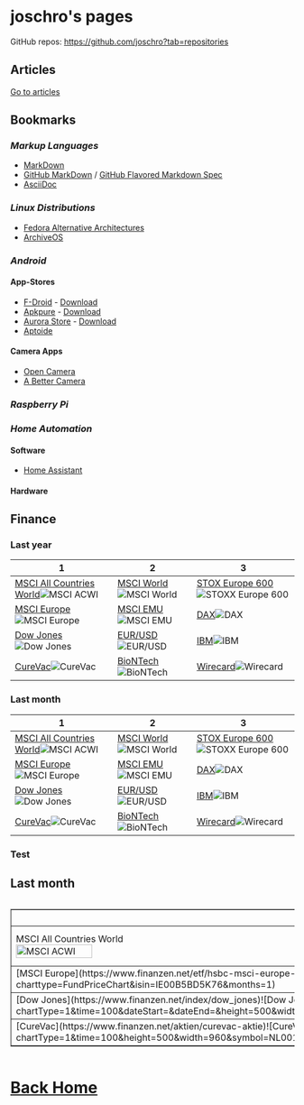 joschro's pages
===============
GitHub repos: <https://github.com/joschro?tab=repositories>

Articles
--------
[Go to articles](articles/)

Bookmarks
---------

### *Markup Languages*
- [MarkDown](https://github.com/adam-p/markdown-here/wiki/Markdown-Cheatsheet)
- [GitHub MarkDown](https://guides.github.com/features/mastering-markdown/) / [GitHub Flavored Markdown Spec](https://github.github.com/gfm/)
- [AsciiDoc](https://asciidoctor.org/docs/asciidoc-syntax-quick-reference)

### *Linux Distributions*
- [Fedora Alternative Architectures](https://alt.fedoraproject.org/alt/)
- [ArchiveOS](https://archiveos.org/)

### *Android*
#### **App-Stores**
- [F-Droid](https://f-droid.org/) - [Download](https://f-droid.org/FDroid.apk)
- [Apkpure](https://apkpure.com/) - [Download](https://apkpure.com/apkpure/com.apkpure.aegon/download?from=aegon)
- [Aurora Store](https://auroraoss.com/) - [Download](https://f-droid.org/packages/com.aurora.store/)
- [Aptoide](https://www.aptoide.com/)

#### **Camera Apps**
- [Open Camera](https://play.google.com/store/apps/details?id=net.sourceforge.opencamera)
- [A Better Camera](https://play.google.com/store/apps/details?id=com.almalence.opencam)

### *Raspberry Pi*

### *Home Automation*
#### **Software**
- [Home Assistant](https://www.home-assistant.io/)

#### **Hardware**


Finance
-------
### Last year
| 1 | 2 | 3 |
| - | - | - |
|[MSCI All Countries World](https://www.finanzen.net/etf/spdr-msci-acwi-etf-ie00b44z5b48)![MSCI ACWI](https://c.finanzen.net/Chart.axd?charttype=FundPriceChart&isin=IE00B44Z5B48&months=12)|[MSCI World](https://www.finanzen.net/etf/lyxor-msci-world-etf-fr0010315770)![MSCI World](https://c.finanzen.net/Chart.axd?charttype=FundPriceChart&isin=FR0010315770&months=12)|[STOX Europe 600](https://www.finanzen.net/etf/ishares-stoxx-europe-600-etf-de0002635307)![STOXX Europe 600](https://c.finanzen.net/Chart.axd?charttype=FundPriceChart&isin=DE0002635307&months=12)|
|[MSCI Europe](https://www.finanzen.net/etf/hsbc-msci-europe-etf-ie00b5bd5k76)![MSCI Europe](https://c.finanzen.net/Chart.axd?charttype=FundPriceChart&isin=IE00B5BD5K76&months=12)|[MSCI EMU](https://www.finanzen.net/etf/ubs-etf-msci-emu-etf-a-lu0147308422)![MSCI EMU](https://c.finanzen.net/Chart.axd?charttype=FundPriceChart&isin=LU0147308422&months=12)|[DAX](https://www.finanzen.net/etf/xtrackers-dax-income-etf-1d-lu0838782315)![DAX](https://c.finanzen.net/Chart.axd?charttype=FundPriceChart&isin=LU0838782315&months=12)|
|[Dow Jones](https://www.finanzen.net/index/dow_jones)![Dow Jones](https://c.finanzen.net/chart.gfx?chartType=1&time=10000&dateStart=&dateEnd=&height=500&width=960&symbol=DJI.DJ&exchangeId=101&countryId=840&volumeUnit=0&gridGlobalOff=0&fill=0)|[EUR/USD](https://www.finanzen.net/devisen/dollar/chart)![EUR/USD](https://c.finanzen.net/cst/FinanzenDe/chart.aspx?instruments=1,946681,148,333&style=line_year&period=OneYear&timezone=W.%20Europe%20Standard%20Time)|[IBM](https://www.finanzen.net/aktien/ibm-aktie)![IBM](https://c.finanzen.net/chart.gfx?chartType=1&time=600&height=500&width=960&symbol=US4592001014&exchangeId=2&volumeUnit=1&gridGlobalOff=0)|
|[CureVac](https://www.finanzen.net/aktien/curevac-aktie)![CureVac](https://c.finanzen.net/chart.gfx?chartType=1&time=600&height=500&width=960&symbol=NL0015436031&exchangeId=2&volumeUnit=1&gridGlobalOff=0)|[BioNTech](https://www.finanzen.net/aktien/biontech-aktie)![BioNTech](https://c.finanzen.net/chart.gfx?chartType=1&time=10000&height=500&width=960&symbol=US09075V1026&exchangeId=2&volumeUnit=1&gridGlobalOff=0)|[Wirecard](https://www.finanzen.net/aktien/wirecard-aktie)![Wirecard](https://c.finanzen.net/chart.gfx?chartType=1&time=10000&height=500&width=960&symbol=DE0007472060&exchangeId=2&volumeUnit=1&gridGlobalOff=0)|

### Last month
| 1 | 2 | 3 |
| - | - | - |
|[MSCI All Countries World](https://www.finanzen.net/etf/spdr-msci-acwi-etf-ie00b44z5b48)![MSCI ACWI](https://c.finanzen.net/Chart.axd?charttype=FundPriceChart&isin=IE00B44Z5B48&months=1)|[MSCI World](https://www.finanzen.net/etf/lyxor-msci-world-etf-fr0010315770)![MSCI World](https://c.finanzen.net/Chart.axd?charttype=FundPriceChart&isin=FR0010315770&months=1)|[STOX Europe 600](https://www.finanzen.net/etf/ishares-stoxx-europe-600-etf-de0002635307)![STOXX Europe 600](https://c.finanzen.net/Chart.axd?charttype=FundPriceChart&isin=DE0002635307&months=1)|
|[MSCI Europe](https://www.finanzen.net/etf/hsbc-msci-europe-etf-ie00b5bd5k76)![MSCI Europe](https://c.finanzen.net/Chart.axd?charttype=FundPriceChart&isin=IE00B5BD5K76&months=1)|[MSCI EMU](https://www.finanzen.net/etf/ubs-etf-msci-emu-etf-a-lu0147308422)![MSCI EMU](https://c.finanzen.net/Chart.axd?charttype=FundPriceChart&isin=LU0147308422&months=1)|[DAX](https://www.finanzen.net/etf/xtrackers-dax-income-etf-1d-lu0838782315)![DAX](https://c.finanzen.net/Chart.axd?charttype=FundPriceChart&isin=LU0838782315&months=1)|
|[Dow Jones](https://www.finanzen.net/index/dow_jones)![Dow Jones](https://c.finanzen.net/chart.gfx?chartType=1&time=100&dateStart=&dateEnd=&height=500&width=960&symbol=DJI.DJ&exchangeId=101&countryId=840&volumeUnit=0&gridGlobalOff=0&fill=0)|[EUR/USD](https://www.finanzen.net/devisen/dollar/chart)![EUR/USD](https://c.finanzen.net/cst/FinanzenDe/chart.aspx?instruments=1,946681,148,333&style=line_year&period=OneWeek&timezone=W.%20Europe%20Standard%20Time)|[IBM](https://www.finanzen.net/aktien/ibm-aktie)![IBM](https://c.finanzen.net/chart.gfx?chartType=1&time=100&height=500&width=960&symbol=US4592001014&exchangeId=2&volumeUnit=1&gridGlobalOff=0)|
|[CureVac](https://www.finanzen.net/aktien/curevac-aktie)![CureVac](https://c.finanzen.net/chart.gfx?chartType=1&time=100&height=500&width=960&symbol=NL0015436031&exchangeId=2&volumeUnit=1&gridGlobalOff=0)|[BioNTech](https://www.finanzen.net/aktien/biontech-aktie)![BioNTech](https://c.finanzen.net/chart.gfx?chartType=1&time=100&height=500&width=960&symbol=US09075V1026&exchangeId=2&volumeUnit=1&gridGlobalOff=0)|[Wirecard](https://www.finanzen.net/aktien/wirecard-aktie)![Wirecard](https://c.finanzen.net/chart.gfx?chartType=1&time=100&height=500&width=960&symbol=DE0007472060&exchangeId=2&volumeUnit=1&gridGlobalOff=0)|

### Test
<h2>Last month</h2>

<div style="overflow-x:auto;">
  <table style="border-collapse: collapse; width: 100%; min-width: 600px;" border="1">
    <thead>
      <tr>
        <th>1</th>
        <th>2</th>
        <th>3</th>
      </tr>
    </thead>
    <tbody>
      <tr>
        <td>
          MSCI All Countries World<br>
          <a href="https://www.finanzen.net/etf/spdr-msci-acwi-etf-ie00b44z5b48" target="_blank">
            <img src="https://c.finanzen.net/Chart.axd?charttype=FundPriceChart&isin=IE00B44Z5B48&months=1" alt="MSCI ACWI" width="33%">
          </a>
        </td>
        <td>
          MSCI World<br>
          <a href="https://www.finanzen.net/etf/lyxor-msci-world-etf-fr0010315770" target="_blank">
            <img src="https://c.finanzen.net/Chart.axd?charttype=FundPriceChart&isin=FR0010315770&months=1" alt="MSCI World" width="33%">
          </a>
        </td>
        <td>
          STOX Europe 600<br>
          <a href="https://www.finanzen.net/etf/ishares-stoxx-europe-600-etf-de0002635307" target="_blank">
            <img src="https://c.finanzen.net/Chart.axd?charttype=FundPriceChart&isin=DE0002635307&months=1" alt="STOXX Europe 600" width="33%">
          </a>
        </td>
      </tr>
      <tr>
        <td>[MSCI Europe](https://www.finanzen.net/etf/hsbc-msci-europe-etf-ie00b5bd5k76)![MSCI Europe](https://c.finanzen.net/Chart.axd?charttype=FundPriceChart&isin=IE00B5BD5K76&months=1)</td>
        <td>[MSCI EMU](https://www.finanzen.net/etf/ubs-etf-msci-emu-etf-a-lu0147308422)![MSCI EMU](https://c.finanzen.net/Chart.axd?charttype=FundPriceChart&isin=LU0147308422&months=1)</td>
        <td>[DAX](https://www.finanzen.net/etf/xtrackers-dax-income-etf-1d-lu0838782315)![DAX](https://c.finanzen.net/Chart.axd?charttype=FundPriceChart&isin=LU0838782315&months=1)</td>
      </tr>
      <tr>
        <td>[Dow Jones](https://www.finanzen.net/index/dow_jones)![Dow Jones](https://c.finanzen.net/chart.gfx?chartType=1&time=100&dateStart=&dateEnd=&height=500&width=960&symbol=DJI.DJ&exchangeId=101&countryId=840&volumeUnit=0&gridGlobalOff=0&fill=0)</td>
        <td>[EUR/USD](https://www.finanzen.net/devisen/dollar/chart)![EUR/USD](https://c.finanzen.net/cst/FinanzenDe/chart.aspx?instruments=1,946681,148,333&style=line_year&period=OneWeek&timezone=W.%20Europe%20Standard%20Time)</td>
        <td>[IBM](https://www.finanzen.net/aktien/ibm-aktie)![IBM](https://c.finanzen.net/chart.gfx?chartType=1&time=100&height=500&width=960&symbol=US4592001014&exchangeId=2&volumeUnit=1&gridGlobalOff=0)</td>
      </tr>
      <tr>
        <td>[CureVac](https://www.finanzen.net/aktien/curevac-aktie)![CureVac](https://c.finanzen.net/chart.gfx?chartType=1&time=100&height=500&width=960&symbol=NL0015436031&exchangeId=2&volumeUnit=1&gridGlobalOff=0)</td>
        <td>[BioNTech](https://www.finanzen.net/aktien/biontech-aktie)![BioNTech](https://c.finanzen.net/chart.gfx?chartType=1&time=100&height=500&width=960&symbol=US09075V1026&exchangeId=2&volumeUnit=1&gridGlobalOff=0)</td>
        <td>[Wirecard](https://www.finanzen.net/aktien/wirecard-aktie)![Wirecard](https://c.finanzen.net/chart.gfx?chartType=1&time=100&height=500&width=960&symbol=DE0007472060&exchangeId=2&volumeUnit=1&gridGlobalOff=0)</td>
      </tr>
    </tbody>
  </table>
</div>


# [Back Home](https://joschro.github.io/)
